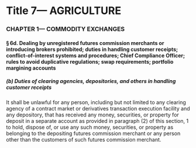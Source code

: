 
# Title 7— AGRICULTURE
### CHAPTER 1— COMMODITY EXCHANGES
#### § 6d. Dealing by unregistered futures commission merchants or introducing brokers prohibited; duties in handling customer receipts; conflict-of-interest systems and procedures; Chief Compliance Officer; rules to avoid duplicative regulations; swap requirements; portfolio margining accounts
##### (b) Duties of clearing agencies, depositories, and others in handling customer receipts

It shall be unlawful for any person, including but not limited to any clearing agency of a contract market or derivatives transaction execution facility and any depository, that has received any money, securities, or property for deposit in a separate account as provided in paragraph (2) of this section, 1 to hold, dispose of, or use any such money, securities, or property as belonging to the depositing futures commission merchant or any person other than the customers of such futures commission merchant.
